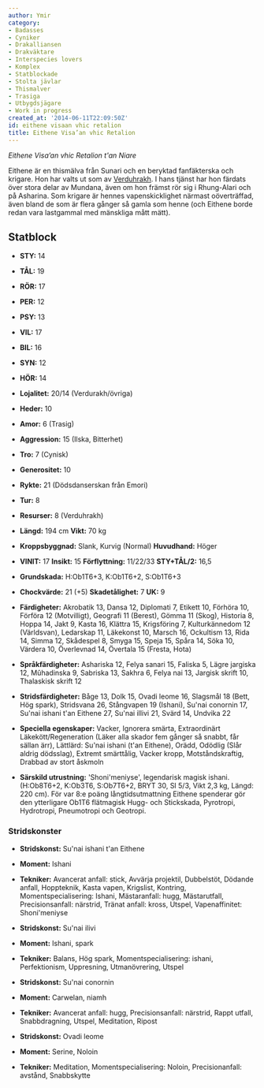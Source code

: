 ```yaml
---
author: Ymir
category:
- Badasses
- Cyniker
- Drakalliansen
- Drakväktare
- Interspecies lovers
- Komplex
- Statblockade
- Stolta jävlar
- Thismalver
- Trasiga
- Utbygdsjägare
- Work in progress
created_at: '2014-06-11T22:09:50Z'
id: eithene visaan vhic retalion
title: Eithene Visa’an vhic Retalion
---
```

*Eithene Visa’an vhic Retalion t'an Niare*

Eithene är en thismälva från Sunari och en beryktad fanfäkterska och krigare. Hon har valts ut som av [Verduhrakh]. I hans tjänst har hon färdats över stora delar av Mundana, även om hon främst rör sig i Rhung-Alari och på Asharina.
Som krigare är hennes vapenskicklighet närmast oöverträffad, även bland de som är flera gånger så gamla som henne (och Eithene borde redan vara lastgammal med mänskliga mått mätt).

## Statblock

 - **STY:** 14
 - **TÅL:** 19
 - **RÖR:** 17
 - **PER:** 12
 - **PSY:** 13
 - **VIL:** 17
 - **BIL:** 16
 - **SYN:** 12
 - **HÖR:** 14
 - **Lojalitet:** 20/14 (Verdurakh/övriga)
 - **Heder:** 10
 - **Amor:** 6 (Trasig)
 - **Aggression:** 15 (Ilska, Bitterhet)
 - **Tro:** 7 (Cynisk)
 - **Generositet:** 10
 - **Rykte:** 21 (Dödsdanserskan från Emori)
 - **Tur:** 8
 - **Resurser:** 8 (Verduhrakh)

 - **Längd:** 194 cm **Vikt:** 70 kg
 - **Kroppsbyggnad:** Slank, Kurvig (Normal) **Huvudhand:** Höger

 - **VINIT:** 17 **Insikt:** 15 **Förflyttning:** 11/22/33 **STY+TÅL/2:** 16,5
 - **Grundskada:** H:Ob1T6+3, K:Ob1T6+2, S:Ob1T6+3
 - **Chockvärde:** 21 (+5) **Skadetålighet:** 7 **UK:** 9

 - **Färdigheter:** Akrobatik 13, Dansa 12, Diplomati 7, Etikett 10, Förhöra 10, Förföra 12 (Motvilligt), Geografi 11 (Berest), Gömma 11 (Skog), Historia 8, Hoppa 14, Jakt 9, Kasta 16, Klättra 15, Krigsföring 7, Kulturkännedom 12 (Världsvan), Ledarskap 11, Läkekonst 10, Marsch 16, Ockultism 13, Rida 14, Simma 12, Skådespel 8, Smyga 15, Speja 15, Spåra 14, Söka 10, Värdera 10, Överlevnad 14, Övertala 15 (Fresta, Hota)

 - **Språkfärdigheter:** Ashariska 12, Felya sanari 15, Faliska 5, Lägre jargiska 12, Mûhadinska 9, Sabriska 13, Sakhra 6, Felya nai 13, Jargisk skrift 10, Thalaskisk skrift 12

 - **Stridsfärdigheter:** Båge 13, Dolk 15, Ovadi leome 16, Slagsmål 18 (Bett, Hög spark), Stridsvana 26, Stångvapen 19 (Ishani), Su'nai conornin 17, Su'nai ishani t'an Eithene 27, Su'nai illivi 21, Svärd 14, Undvika 22

 - **Speciella egenskaper:** Vacker, Ignorera smärta, Extraordinärt Läkekött/Regeneration (Läker alla skador fem gånger så snabbt, får sällan ärr), Lättlärd: Su'nai ishani (t'an Eithene), Orädd, Odödlig (Slår aldrig dödsslag), Extremt smärttålig, Vacker kropp, Motståndskraftig, Drabbad av stort åskmoln

 - **Särskild utrustning:** 'Shoni'meniyse', legendarisk magisk ishani. (H:Ob8T6+2, K:Ob3T6, S:Ob7T6+2, BRYT 30, SI 5/3, Vikt 2,3 kg, Längd: 220 cm). För var 8:e poäng långtidsutmattning Eithene spenderar gör den ytterligare Ob1T6 flätmagisk Hugg- och Stickskada, Pyrotropi, Hydrotropi, Pneumotropi och Geotropi.

### Stridskonster

 - **Stridskonst:** Su'nai ishani t'an Eithene
 - **Moment:** Ishani
 - **Tekniker:** Avancerat anfall: stick, Avvärja projektil, Dubbelstöt, Dödande anfall, Hoppteknik, Kasta vapen, Krigslist, Kontring, Momentspecialisering: Ishani, Mästaranfall: hugg, Mästarutfall, Precisionsanfall: närstrid, Tränat anfall: kross, Utspel, Vapenaffinitet: Shoni'meniyse

 - **Stridskonst:** Su'nai ilivi
 - **Moment:** Ishani, spark
 - **Tekniker:** Balans, Hög spark, Momentspecialisering: ishani, Perfektionism, Uppresning, Utmanövrering, Utspel
 - **Stridskonst:** Su'nai conornin
 - **Moment:** Carwelan, niamh
 - **Tekniker:** Avancerat anfall: hugg, Precisionsanfall: närstrid, Rappt utfall, Snabbdragning, Utspel, Meditation, Ripost
 - **Stridskonst:** Ovadi leome
 - **Moment:** Serine, Noloin
 - **Tekniker:** Meditation, Momentspecialisering: Noloin, Precisionanfall: avstånd, Snabbskytte

  [Verduhrakh]: Verduhrakh